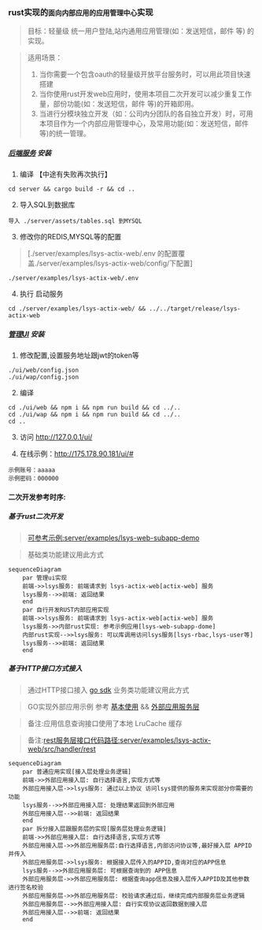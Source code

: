 ### rust实现的`面向内部应用的应用管理中心`实现

> 目标：轻量级 统一用户登陆,站内通用应用管理(如：发送短信，邮件 等) 的实现。

> 适用场景：
> 1. 当你需要一个包含oauth的轻量级开放平台服务时，可以用此项目快速搭建
> 2. 当你使用rust开发web应用时，使用本项目二次开发可以减少重复工作量，部份功能(如：发送短信，邮件 等)的开箱即用。
> 3. 当进行分模块独立开发（如：公司内分团队的各自独立开发）时，可用本项目作为一个内部应用管理中心，及常用功能(如：发送短信，邮件 等)的统一管理。


##### [后端服务](server) 安装

1. 编译 【中途有失败再次执行】
```
cd server && cargo build -r && cd ..
```

2. 导入SQL到数据库
```
导入 ./server/assets/tables.sql 到MYSQL
```

3. 修改你的REDIS,MYSQL等的配置
> [./server/examples/lsys-actix-web/.env 的配置覆盖./server/examples/lsys-actix-web/config/下配置]

```
./server/examples/lsys-actix-web/.env 
```

4. 执行 启动服务
```
cd ./server/examples/lsys-actix-web/ && ../../target/release/lsys-actix-web
```


##### [管理UI](ui) 安装 

1. 修改配置,设置服务地址跟jwt的token等
```
./ui/web/config.json
./ui/wap/config.json
```

2. 编译
```
cd ./ui/web && npm i && npm run build && cd ../..
cd ./ui/wap && npm i && npm run build && cd ../..
cd ..
```

3. 访问 http://127.0.0.1/ui/

4. 在线示例：http://175.178.90.181/ui/#

```
示例账号：aaaaa
示例密码：000000
```

#### 二次开发参考时序:

##### 基于rust二次开发

> [可参考示例:server/examples/lsys-web-subapp-demo](server/examples/lsys-web-subapp-demo/)

> 基础类功能建议用此方式

```mermaid
sequenceDiagram
    par 管理ui实现
    前端->>lsys服务: 前端请求到 lsys-actix-web[actix-web] 服务
    lsys服务-->>前端: 返回结果
    end
    par 自行开发RUST内部应用实现
    前端->>lsys服务: 前端请求到 lsys-actix-web[actix-web] 服务
    lsys服务->>内部rust实现: 参考示例应用[lsys-web-subapp-dome]
    内部rust实现-->>lsys服务: 可以库调用访问lsys服务[lsys-rbac,lsys-user等]
    lsys服务-->>前端: 返回结果
    end
```


##### 基于HTTP接口方式接入

> 通过HTTP接口接入 [go sdk](sdk/go/) 业务类功能建议用此方式

> GO实现外部应用示例 参考 [基本使用](sdk/go/examples/basic/)  && [外部应用服务层](sdk/go/examples/sub_app/)

> 备注:应用信息查询接口使用了本地 LruCache 缓存

> 备注:[rest服务层接口代码路径:server/examples/lsys-actix-web/src/handler/rest](server/examples/lsys-actix-web/src/handler/rest)

```mermaid
sequenceDiagram
    par 普通应用实现[接入层处理业务逻辑]
    前端->>外部应用接入层: 自行选择语言,实现方式等
    外部应用接入层->>lsys服务: 通过以上协议 访问lsys提供的服务来实现部分你需要的功能
    lsys服务-->>外部应用接入层: 处理结果返回到外部应用
    外部应用接入层-->>前端: 返回结果
    end
    par 拆分接入层跟服务层的实现[服务层处理业务逻辑]
    前端->>外部应用接入层: 自行选择语言,实现方式等
    外部应用接入层->>外部应用服务层:自行选择语言,内部访问协议等,最好接入层 APPID 并传入
    外部应用服务层->>lsys服务: 根据接入层传入的APPID,查询对应的APP信息
    lsys服务-->>外部应用服务层: 可根据查询到的 APP信息 
    外部应用服务层->>外部应用服务层: 根据查询app信息及接入层传入APPID及其他参数 进行签名校验
    外部应用服务层->>外部应用服务层: 校验请求通过后，继续完成内部服务层业务逻辑
    外部应用服务层-->>外部应用接入层: 自行实现协议返回数据到接入层
    外部应用接入层-->>前端: 返回结果
    end
```
